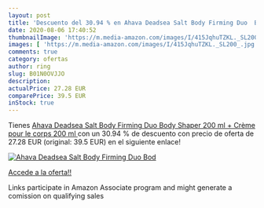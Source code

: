 ```yaml
---
layout: post
title: 'Descuento del 30.94 % en Ahava Deadsea Salt Body Firming Duo  Bod'
date: 2020-08-06 17:40:52
thumbnailImage: 'https://m.media-amazon.com/images/I/415JqhuTZKL._SL200_.jpg'
images: [ 'https://m.media-amazon.com/images/I/415JqhuTZKL._SL200_.jpg' ]
comments: true
category: ofertas
author: ring
slug: B01N0OVJJO
description:
actualPrice: 27.28 EUR
comparePrice: 39.5 EUR
inStock: true
---
```


Tienes [Ahava Deadsea Salt Body Firming Duo  Body Shaper  200 ml + Crème pour le corps  200 ml ](https://www.amazon.fr/dp/B01N0OVJJO/?tag=tolees0d-21) con un 30.94 % de descuento con precio de oferta de 27.28 EUR (original: 39.5 EUR) en el siguiente enlace!

[![Ahava Deadsea Salt Body Firming Duo  Bod](https://m.media-amazon.com/images/I/415JqhuTZKL._SL200_.jpg)](https://www.amazon.fr/dp/B01N0OVJJO/?tag=tolees0d-21)

[Accede a la oferta!!](https://www.amazon.fr/dp/B01N0OVJJO/?tag=tolees0d-21)

Links participate in Amazon Associate program and might generate a comission on qualifying sales


